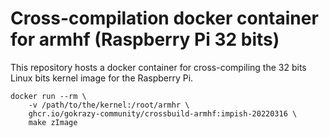 # Cross-compilation docker container for armhf (Raspberry Pi 32 bits)

This repository hosts a docker container for cross-compiling the 32 bits Linux bits kernel image for the Raspberry Pi.

```
docker run --rm \
    -v /path/to/the/kernel:/root/armhr \
    ghcr.io/gokrazy-community/crossbuild-armhf:impish-20220316 \
    make zImage
```
